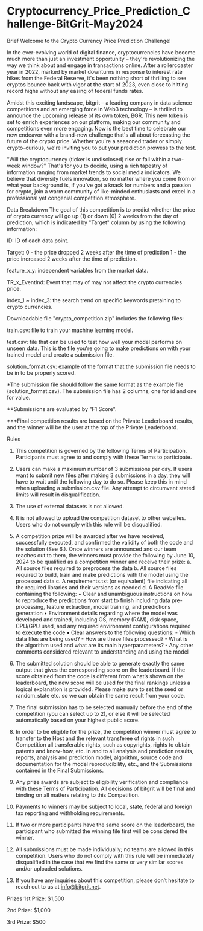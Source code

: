# Cryptocurrency_Price_Prediction_Challenge-BitGrit-May2024
Brief
Welcome to the Crypto Currency Price Prediction Challenge!

In the ever-evolving world of digital finance, cryptocurrencies have become much more than just an investment opportunity – they're revolutionizing the way we think about and engage in transactions online. After a rollercoaster year in 2022, marked by market downturns in response to interest rate hikes from the Federal Reserve, it's been nothing short of thrilling to see cryptos bounce back with vigor at the start of 2023, even close to hitting record highs without any easing of federal funds rates.

Amidst this exciting landscape, bitgrit – a leading company in data science competitions and an emerging force in Web3 technology – is thrilled to announce the upcoming release of its own token, BGR. This new token is set to enrich experiences on our platform, making our community and competitions even more engaging. Now is the best time to celebrate our new endeavor with a brand-new challenge that's all about forecasting the future of the crypto price. Whether you're a seasoned trader or simply crypto-curious, we're inviting you to put your prediction prowess to the test.

"Will the cryptocurrency (ticker is undisclosed) rise or fall within a two-week window?" That's for you to decide, using a rich tapestry of information ranging from market trends to social media indicators. We believe that diversity fuels innovation, so no matter where you come from or what your background is, if you've got a knack for numbers and a passion for crypto, join a warm community of like-minded enthusiasts and excel in a professional yet congenial competition atmosphere.

Data Breakdown
The goal of this competition is to predict whether the price of crypto currency will go up (1) or down (0) 2 weeks from the day of prediction, which is indicated by "Target" column by using the following information:

ID: ID of each data point.

Target: 0 - the price dropped 2 weeks after the time of prediction 1 - the price increased 2 weeks after the time of prediction.

feature_x_y: independent variables from the market data.

TR_x_EventInd: Event that may of may not affect the crypto currencies price.

index_1 ~ index_3: the search trend on specific keywords pretaining to crypto currencies.

Downloadable file "crypto_competition.zip" includes the following files:

train.csv: file to train your machine learning model.

test.csv: file that can be used to test how well your model performs on unseen data. This is the file you're going to make predictions on with your trained model and create a submission file.

solution_format.csv: example of the format that the submission file needs to be in to be properly scored.

*The submission file should follow the same format as the example file (solution_format.csv). The submission file has 2 columns, one for id and one for value.

**Submissions are evaluated by "F1 Score".

***Final competition results are based on the Private Leaderboard results, and the winner will be the user at the top of the Private Leaderboard.

Rules
1. This competition is governed by the following Terms of Participation. Participants must agree to and comply with these Terms to participate.

2. Users can make a maximum number of 3 submissions per day. If users want to submit new files after making 3 submissions in a day, they will have to wait until the following day to do so. Please keep this in mind when uploading a submission.csv file. Any attempt to circumvent stated limits will result in disqualification.

3. The use of external datasets is not allowed.

4. It is not allowed to upload the competition dataset to other websites. Users who do not comply with this rule will be disqualified.

5. A competition prize will be awarded after we have received, successfully executed, and confirmed the validity of both the code and the solution (See 6.). Once winners are announced and our team reaches out to them, the winners must provide the following by June 10, 2024 to be qualified as a competition winner and receive their prize: a. All source files required to preprocess the data b. All source files required to build, train and make predictions with the model using the processed data c. A requirements.txt (or equivalent) file indicating all the required libraries and their versions as needed d. A ReadMe file containing the following: • Clear and unambiguous instructions on how to reproduce the predictions from start to finish including data pre-processing, feature extraction, model training, and predictions generation • Environment details regarding where the model was developed and trained, including OS, memory (RAM), disk space, CPU/GPU used, and any required environment configurations required to execute the code • Clear answers to the following questions: - Which data files are being used? - How are these files processed? - What is the algorithm used and what are its main hyperparameters? - Any other comments considered relevant to understanding and using the model

6. The submitted solution should be able to generate exactly the same output that gives the corresponding score on the leaderboard. If the score obtained from the code is different from what’s shown on the leaderboard, the new score will be used for the final rankings unless a logical explanation is provided. Please make sure to set the seed or random_state etc. so we can obtain the same result from your code.

7. The final submission has to be selected manually before the end of the competition (you can select up to 2), or else it will be selected automatically based on your highest public score.

8. In order to be eligible for the prize, the competition winner must agree to transfer to the Host and the relevant transferee of rights in such Competition all transferable rights, such as copyrights, rights to obtain patents and know-how, etc. in and to all analysis and prediction results, reports, analysis and prediction model, algorithm, source code and documentation for the model reproducibility, etc., and the Submissions contained in the Final Submissions.

9. Any prize awards are subject to eligibility verification and compliance with these Terms of Participation. All decisions of bitgrit will be final and binding on all matters relating to this Competition.

10. Payments to winners may be subject to local, state, federal and foreign tax reporting and withholding requirements.

11. If two or more participants have the same score on the leaderboard, the participant who submitted the winning file first will be considered the winner.

12. All submissions must be made individually; no teams are allowed in this competition. Users who do not comply with this rule will be immediately disqualified in the case that we find the same or very similar scores and/or uploaded solutions.

13. If you have any inquiries about this competition, please don’t hesitate to reach out to us at info@bitgrit.net.

Prizes
1st Prize: $1,500
 
2nd Prize: $1,000
 
3rd Prize: $500
